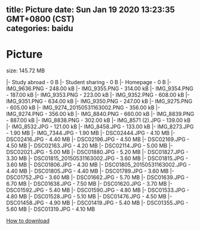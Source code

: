 
title: Picture
date: Sun Jan 19 2020 13:23:35 GMT+0800 (CST)    
categories: baidu
---

# Picture
size: 145.72 MB
 
 
|- Study abroad - 0 B
|- Student sharing - 0 B
|- Homepage - 0 B
|- IMG_9636.PNG - 248.00 kB
|- IMG_9355.PNG - 314.00 kB
|- IMG_9354.PNG - 187.00 kB
|- IMG_9353.PNG - 223.00 kB
|- IMG_9352.PNG - 608.00 kB
|- IMG_9351.PNG - 634.00 kB
|- IMG_9350.PNG - 247.00 kB
|- IMG_9275.PNG - 605.00 kB
|- IMG_9274_20150531163002.PNG - 356.00 kB
|- IMG_9274.PNG - 356.00 kB
|- IMG_8840.PNG - 660.00 kB
|- IMG_8839.PNG - 887.00 kB
|- IMG_8838.PNG - 302.00 kB
|- IMG_8571 (2).JPG - 139.00 kB
|- IMG_8532.JPG - 121.00 kB
|- IMG_8458.JPG - 133.00 kB
|- IMG_8273.JPG - 1.90 MB
|- IMG_7344.JPG - 1.90 MB
|- DSC02444.JPG - 4.10 MB
|- DSC02416.JPG - 4.40 MB
|- DSC02196.JPG - 4.50 MB
|- DSC02169.JPG - 4.50 MB
|- DSC02163.JPG - 4.20 MB
|- DSC02114.JPG - 5.00 MB
|- DSC02021.JPG - 5.00 MB
|- DSC01880.JPG - 5.20 MB
|- DSC01827.JPG - 3.30 MB
|- DSC01815_20150531163002.JPG - 3.60 MB
|- DSC01815.JPG - 3.60 MB
|- DSC01806.JPG - 4.30 MB
|- DSC01805_20150531163002.JPG - 4.40 MB
|- DSC01805.JPG - 4.40 MB
|- DSC01789.JPG - 3.60 MB
|- DSC01752.JPG - 3.60 MB
|- DSC01662.JPG - 5.70 MB
|- DSC01639.JPG - 6.70 MB
|- DSC01638.JPG - 7.50 MB
|- DSC01620.JPG - 3.70 MB
|- DSC01592.JPG - 5.40 MB
|- DSC01590.JPG - 4.80 MB
|- DSC01533.JPG - 4.80 MB
|- DSC01528.JPG - 5.10 MB
|- DSC01476.JPG - 4.50 MB
|- DSC01458.JPG - 4.90 MB
|- DSC01419.JPG - 5.40 MB
|- DSC01355.JPG - 5.60 MB
|- DSC01319.JPG - 4.10 MB

[How to download](https://bpcam.bemobtrk.com/go/2ceec3aa-1ca2-46d6-b9ff-aaa5c184517c?jno=262)